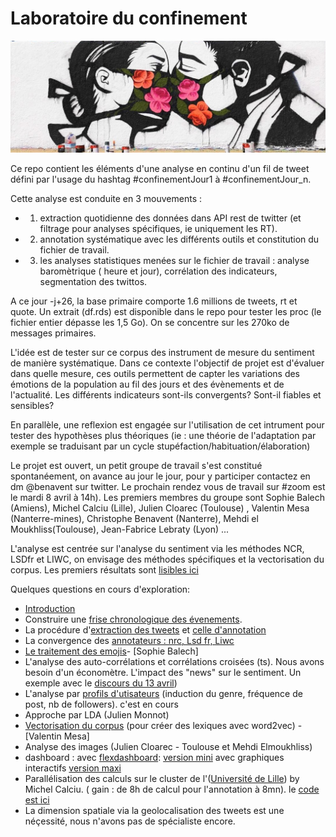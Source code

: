 # Laboratoire du confinement
![Pony Wave - venice beach](ponywave_masc.jpg)

Ce repo contient les éléments d'une analyse en continu d'un fil de tweet défini par l'usage du hashtag #confinementJour1 à #confinementJour_n.

Cette analyse est conduite en 3 mouvements :

 * 1) extraction quotidienne des données dans API rest de twitter (et filtrage pour analyses spécifiques, ie uniquement les RT).
 * 2) annotation systématique avec les différents outils et constitution du fichier de travail.
 * 3) les analyses statistiques menées sur le fichier de travail : analyse baromètrique ( heure et jour), corrélation des indicateurs, segmentation des twittos.

A ce jour -j+26, la base primaire comporte 1.6 millions de tweets, rt et quote. Un extrait (df.rds) est disponible dans le repo pour tester les proc (le fichier entier dépasse les 1,5 Go). On se concentre sur les 270ko de messages primaires.

L'idée est de tester sur ce corpus des instrument de mesure du sentiment de manière systématique. Dans ce contexte l'objectif de projet est d'évaluer dans quelle mesure, ces outils permettent de capter les variations des émotions de la population au fil des jours et des évènements et de l'actualité. Les différents indicateurs sont-ils convergents? Sont-il fiables et sensibles?

En parallèle, une reflexion est engagée sur l'utilisation de cet intrument pour tester des hypothèses plus théoriques (ie : une théorie de l'adaptation par exemple se traduisant par un cycle stupéfaction/habituation/élaboration)

Le projet est ouvert, un petit groupe de travail s'est constitué spontanéement, on avance au jour le jour, pour y participer contactez en dm @benavent sur twitter. Le prochain rendez vous de travail sur #zoom est le mardi 8 avril à 14h). Les premiers membres du groupe sont  Sophie Balech (Amiens),  Michel Calciu (Lille), Julien Cloarec (Toulouse) , Valentin Mesa (Nanterre-mines), Christophe Benavent (Nanterre), Mehdi el Moukhliss(Toulouse), Jean-Fabrice Lebraty (Lyon) ...

L'analyse est centrée sur l'analyse du sentiment via les méthodes NCR, LSDfr et LIWC, on envisage des méthodes spécifiques et la vectorisation du corpus. Les premiers résultats sont [lisibles ici](https://benaventc.github.io/BarometreConfinement/LdC3_analyse_V01_bc.html)

Quelques questions en cours d'exploration:
  * [Introduction](https://benaventc.github.io/BarometreConfinement/LdC1_introduction_V01_bc.html)
  * Construire une [frise chronologique des évenements](https://docs.google.com/spreadsheets/d/1PQQzlgOht7NA8YWfwF7zyGWdI0zTFzJaRMXSE0h6vvo/edit?usp=sharing).
  * La procédure d'[extraction des tweets](https://benaventc.github.io/BarometreConfinement/LdC1_extract_V01_bc) et [celle d'annotation](https://benaventc.github.io/BarometreConfinement/LdC2_annotation_V01_bc)
  * La convergence des [annotateurs : nrc, Lsd fr, Liwc](https://benaventc.github.io/BarometreConfinement/LdC3_fiability_sentiment_V01_bc.html)
  * [Le traitement des emojis](https://benaventc.github.io/BarometreConfinement/confinement02_emojis.html)-  [Sophie Balech]
  * L'analyse des auto-corrélations et corrélations croisées (ts). Nous avons besoin d'un économètre. L'impact des "news" sur le sentiment. Un exemple avec le [discours du 13 avril](https://benaventc.github.io/BarometreConfinement/LdC3_effetmacron_V01_bc.html))
  * L'analyse par [profils d'utisateurs](https://benaventc.github.io/BarometreConfinement/LdC3_elementary_V01_bc.html) (induction du genre, fréquence de post, nb de followers). c'est en cours
  * Approche par LDA (Julien Monnot)
  * [Vectorisation du corpus](https://benaventc.github.io/BarometreConfinement/LdC2_vector_V1_Valentin.html) (pour créer des lexiques avec word2vec) - [Valentin Mesa]
  * Analyse des images (Julien Cloarec - Toulouse et Mehdi Elmoukhliss)
  * dashboard : avec [flexdashboard](https://rmarkdown.rstudio.com/flexdashboard/): [version mini](https://rpubs.com/calciu/602700) avec graphiques interactifs [version maxi](https://rpubs.com/calciu/602943)
  * Parallélisation des calculs sur le cluster de l'([Université de Lille](http://hpc.univ-lille.fr/cluster-hpc-htc)) by Michel Calciu. ( gain : de 8h de calcul pour l'annotation à 8mn). le [code est ici](https://benaventc.github.io/BarometreConfinement/LdC2_annotationParallele_V01_cm.html) 
  * La dimension spatiale via la geolocalisation des tweets est une néçessité, nous n'avons pas de spécialiste encore.
